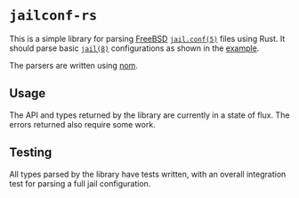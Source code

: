 # `jailconf-rs`

This is a simple library for parsing [FreeBSD] [`jail.conf(5)`] files using
Rust.  It should parse basic [`jail(8)`] configurations as shown in the
[example].

The parsers are written using [nom].

## Usage

The API and types returned by the library are currently in a state of flux. The
errors returned also require some work.

## Testing

All types parsed by the library have tests written, with an overall integration
test for parsing a full jail configuration.

[FreeBSD]: https://www.freebsd.org/
[example]: jail.ioc-test-jail.conf
[nom]: https://crates.io/crates/nom
[`jail(8)`]: https://www.freebsd.org/cgi/man.cgi?query=jail&sektion=8
[`jail.conf(5)`]: https://www.freebsd.org/cgi/man.cgi?query=jail.conf&sektion=5
